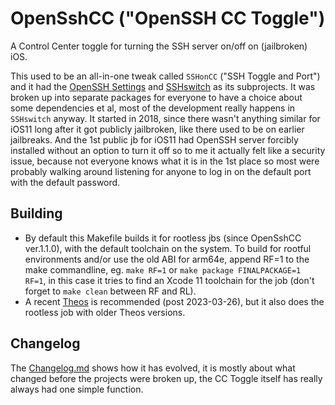 # OpenSshCC ("OpenSSH CC Toggle")
A Control Center toggle for turning the SSH server on/off on (jailbroken) iOS.

This used to be an all-in-one tweak called `SSHonCC` ("SSH Toggle and Port") and it had the [OpenSSH Settings](https://gitlab.com/blanxd/OpenSshPort) and [SSHswitch](https://gitlab.com/blanxd/SSHswitch) as its subprojects. It was broken up into separate packages for everyone to have a choice about some dependencies et al, most of the development really happens in `SSHswitch` anyway. It started in 2018, since there wasn't anything similar for iOS11 long after it got publicly jailbroken, like there used to be on earlier jailbreaks. And the 1st public jb for iOS11 had OpenSSH server forcibly installed without an option to turn it off so to me it actually felt like a security issue, because not everyone knows what it is in the 1st place so most were probably walking around listening for anyone to log in on the default port with the default password.

## Building
- By default this Makefile builds it for rootless jbs (since OpenSshCC ver.1.1.0), with the default toolchain on the system. To build for rootful environments and/or use the old ABI for arm64e, append RF=1 to the make commandline, eg. `make RF=1` or `make package FINALPACKAGE=1 RF=1`, in this case it tries to find an Xcode 11 toolchain for the job (don't forget to `make clean` between RF and RL).  
- A recent [Theos](https://theos.dev/) is recommended (post 2023-03-26), but it also does the rootless job with older Theos versions.  

## Changelog
The [Changelog.md](Changelog.md) shows how it has evolved, it is mostly about what changed before the projects were broken up, the CC Toggle itself has really always had one simple function.  
